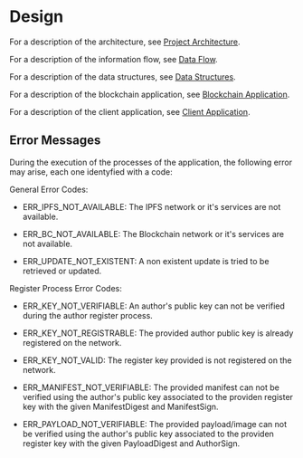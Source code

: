 # Design

For a description of the architecture, see [Project Architecture](./Architecture).

For a description of the information flow, see [Data Flow](./FlowDiagrams).

For a description of the data structures, see [Data Structures](./DataStructures).

For a description of the blockchain application, see [Blockchain Application](./BlockchainApplication).

For a description of the client application, see [Client Application](./ClientApplication).

## Error Messages

During the execution of the processes of the application, the following error may arise, each one identyfied with a code:

General Error Codes:

- ERR_IPFS_NOT_AVAILABLE: The IPFS network or it's services are not available.

- ERR_BC_NOT_AVAILABLE: The Blockchain network or it's services are not available.

- ERR_UPDATE_NOT_EXISTENT: A non existent update is tried to be retrieved or updated.

Register Process Error Codes:

- ERR_KEY_NOT_VERIFIABLE: An author's public key can not be verified during the author register process.

- ERR_KEY_NOT_REGISTRABLE: The provided author public key is already registered on the network.

- ERR_KEY_NOT_VALID: The register key provided is not registered on the network.

- ERR_MANIFEST_NOT_VERIFIABLE: The provided manifest can not be verified using the author's public key associated to the providen register key with the given ManifestDigest and ManifestSign.

- ERR_PAYLOAD_NOT_VERIFIABLE: The provided payload/image can not be verified using the author's public key associated to the providen register key with the given PayloadDigest and AuthorSign.
